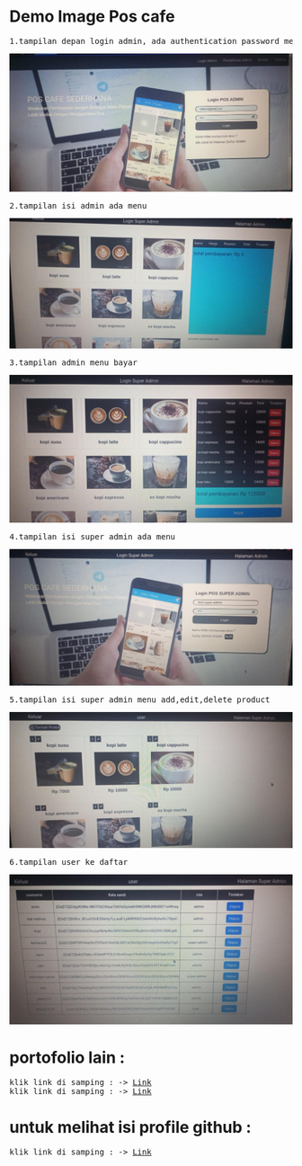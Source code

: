 # Demo Image Pos cafe

<pre>
1.tampilan depan login admin, ada authentication password menjadi JWT
</pre>
![alt text](https://github.com/gilangwokeh/gilang_PosCafe_finalProject/blob/master/pos-web/public/for-cofe(1).jpeg?raw=true)

<pre>
2.tampilan isi admin ada menu 
</pre>

![alt text](https://github.com/gilangwokeh/gilang_PosCafe_finalProject/blob/master/pos-web/public/for-cofe(2).jpeg?raw=true)

<pre>
3.tampilan admin menu bayar
</pre>
![alt text](https://github.com/gilangwokeh/gilang_PosCafe_finalProject/blob/master/pos-web/public/for-cofe(6).jpeg?raw=true)
<pre>
4.tampilan isi super admin ada menu 
</pre>
![alt text](https://github.com/gilangwokeh/gilang_PosCafe_finalProject/blob/master/pos-web/public/for-cofe(3).jpeg?raw=true)

<pre>
5.tampilan isi super admin menu add,edit,delete product 
</pre>
![alt text](https://github.com/gilangwokeh/gilang_PosCafe_finalProject/blob/master/pos-web/public/for-cofe(4).jpeg?raw=true)

<pre>
6.tampilan user ke daftar
</pre>
![alt text](https://github.com/gilangwokeh/gilang_PosCafe_finalProject/blob/master/pos-web/public/for-cofe(5).jpeg?raw=true)


# portofolio lain :
<pre>
klik link di samping : -> <a href="https://crudreadjs.netlify.app/" target="_blank">Link</a>
klik link di samping : -> <a href="https://indihome-tangerang.netlify.app/" target="_blank">Link</a>
</pre>

# untuk melihat isi profile github :

<pre>
klik link di samping : -> <a href="https://github.com/gilangwokeh" target="_blank">Link</a>
</pre>